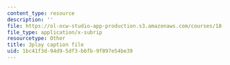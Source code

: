 ```yaml
---
content_type: resource
description: ''
file: https://ol-ocw-studio-app-production.s3.amazonaws.com/courses/18-06sc-linear-algebra-fall-2011/1bc41f3d94d95df3b6fb9f897e54be39_QuZL5IKpO_U.vtt
file_type: application/x-subrip
resourcetype: Other
title: 3play caption file
uid: 1bc41f3d-94d9-5df3-b6fb-9f897e54be39
---
```

